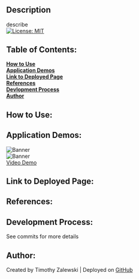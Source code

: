 # 

## Description
describe <br>
[![License: MIT](https://img.shields.io/badge/License-MIT-yellow.svg)](https://opensource.org/licenses/MIT)

  ## Table of Contents:

  **[How to Use](#how-to-use)** <br>
  **[Application Demos](#application-demos)** <br>
  **[Link to Deployed Page](#link-to-deployed-page)** <br>
  **[References](#references)** <br>
  **[Devlopment Process](#development-process)** <br>
  **[Author](#author)** <br>

## How to Use:


## Application Demos:
![Banner](./demos/) <br />
![Banner](./demos/) <br />
<a href="">Video Demo</a>

## Link to Deployed Page:


## References:


## Development Process:

See commits for more details

## Author:
Created by Timothy Zalewski | Deployed on [GitHub](https://github.com/Tim-Zebra)